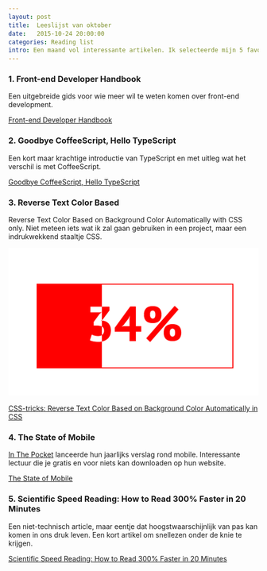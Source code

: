 ```yaml
---
layout: post
title:  Leeslijst van oktober
date:   2015-10-24 20:00:00
categories: Reading list
intro: Een maand vol interessante artikelen. Ik selecteerde mijn 5 favorieten.
---
```


### 1. Front-end Developer Handbook

Een uitgebreide gids voor wie meer wil te weten komen over front-end development.

[Front-end Developer Handbook](http://www.frontendhandbook.com/)

### 2. Goodbye CoffeeScript, Hello TypeScript

Een kort maar krachtige introductie van TypeScript en met uitleg wat het verschil is met CoffeeScript.

[Goodbye CoffeeScript, Hello TypeScript](http://blog.heapanalytics.com/goodbye-coffeescript-hello-typescript/)

### 3. Reverse Text Color Based

Reverse Text Color Based on Background Color Automatically with CSS only. Niet meteen iets wat ik zal gaan gebruiken in een project, maar een indrukwekkend staaltje CSS.

![Reverse Text Color](/img/journal/ReverseTextColor.png "Reverse Text Color")

[CSS-tricks: Reverse Text Color Based on Background Color Automatically in CSS](https://css-tricks.com/reverse-text-color-mix-blend-mode/)

### 4. The State of Mobile

[In The Pocket](https://www.inthepocket.mobi) lanceerde hun jaarlijks verslag rond mobile. Interessante lectuur die je gratis en voor niets kan downloaden op hun website.

[The State of Mobile](https://www.inthepocket.mobi/2015-state-of-mobile-report/)

### 5. Scientific Speed Reading: How to Read 300% Faster in 20 Minutes

Een niet-technisch article, maar eentje dat hoogstwaarschijnlijk van pas kan komen in ons druk leven. Een kort artikel om snellezen onder de knie te krijgen.

[Scientific Speed Reading: How to Read 300% Faster in 20 Minutes](http://fourhourworkweek.com/2009/07/30/speed-reading-and-accelerated-learning/)